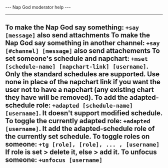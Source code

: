 --- Nap God moderator help ---

-----------------------------------------------
**To make the Nap God say something**: `+say [message]` also send attachments
**To make the Nap God say something in another channel**: `+say [#channel] [message]` also send attachements
**To set someone's schedule and napchart**: `+mset [schedule-name] [napchart-link] [username]`. Only the standard schedules are supported. Use none in place of the napchart link if you want the user not to have a napchart (any existing chart they have will be removed).
**To add the adapted-schedule role**: `+adapted [schedule-name] [username]`. It doesn't support modified schedule.
**To toggle the currently adapted role**: `+adapted [username]`. It add the adapted-schedule role of the currently set schedule. 
**To toggle roles on someone**: `+tg [role], [role], ... , [username]` If role is set > delete it, else > add it. 
**To unfocus someone:** `+unfocus [username]`
-----------------------------------------------
